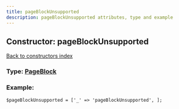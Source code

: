 ```yaml
---
title: pageBlockUnsupported
description: pageBlockUnsupported attributes, type and example
---
```

## Constructor: pageBlockUnsupported  
[Back to constructors index](index.md)






### Type: [PageBlock](../types/PageBlock.md)


### Example:

```
$pageBlockUnsupported = ['_' => 'pageBlockUnsupported', ];
```  

